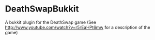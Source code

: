DeathSwapBukkit
===============

A bukkit plugin for the DeathSwap game (See http://www.youtube.com/watch?v=r5rEaHPt6mw for a description of the game)
